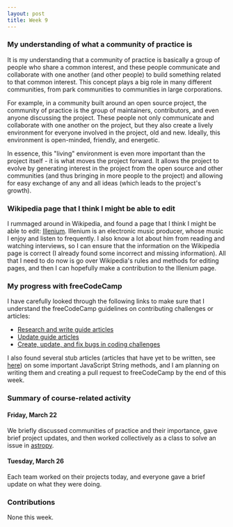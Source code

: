 ```yaml
---
layout: post
title: Week 9
---
```


### My understanding of what a community of practice is

It is my understanding that a community of practice is basically a group of people who share a common interest, and these
people communicate and collaborate with one another (and other people) to build something related to that common interest.
This concept plays a big role in many different communities, from park communities to communities in large corporations.

For example, in a community built around an open source project, the community of practice is the group of maintainers,
contributors, and even anyone discussing the project. These people not only communicate and collaborate with one another
on the project, but they also create a lively environment for everyone involved in the project, old and new. Ideally, this
environment is open-minded, friendly, and energetic.

In essence, this "living" environment is even more important than the project itself - it is what moves the project forward.
It allows the project to evolve by generating interest in the project from the open source and other communities (and thus
bringing in more people to the project) and allowing for easy exchange of any and all ideas (which leads to the project's growth).

### Wikipedia page that I think I might be able to edit

I rummaged around in Wikipedia, and found a page that I think I might be able to edit: [Illenium](https://en.wikipedia.org/wiki/Illenium).
Illenium is an electronic music producer, whose music I enjoy and listen to frequently. I also know a lot about him from reading and watching
interviews, so I can ensure that the information on the Wikipedia page is correct (I already found some incorrect and missing information). All
that I need to do now is go over Wikipedia's rules and methods for editing pages, and then I can hopefully make a contribution to the Illenium page.

### My progress with freeCodeCamp

I have carefully looked through the following links to make sure that I understand the freeCodeCamp guidelines on contributing
challenges or articles:
- [Research and write guide articles](https://github.com/freeCodeCamp/freeCodeCamp/blob/master/CONTRIBUTING.md#research-write-and-update-our-guide-articles)
- [Update guide articles](https://github.com/freeCodeCamp/freeCodeCamp/blob/master/docs/how-to-work-on-guide-articles.md)
- [Create, update, and fix bugs in coding challenges](https://github.com/freeCodeCamp/freeCodeCamp/blob/master/docs/how-to-work-on-coding-challenges.md)

I also found several stub articles (articles that have yet to be written, see [here](https://search.freecodecamp.org/?q=stub)) on some important JavaScript
String methods, and I am planning on writing them and creating a pull request to freeCodeCamp by the end of this week.

### Summary of course-related activity

#### Friday, March 22

We briefly discussed communities of practice and their importance, gave brief project updates, and then worked
collectively as a class to solve an issue in [astropy](https://github.com/astropy/astropy).

#### Tuesday, March 26

Each team worked on their projects today, and everyone gave a brief update on what they were doing.

### Contributions

None this week.
